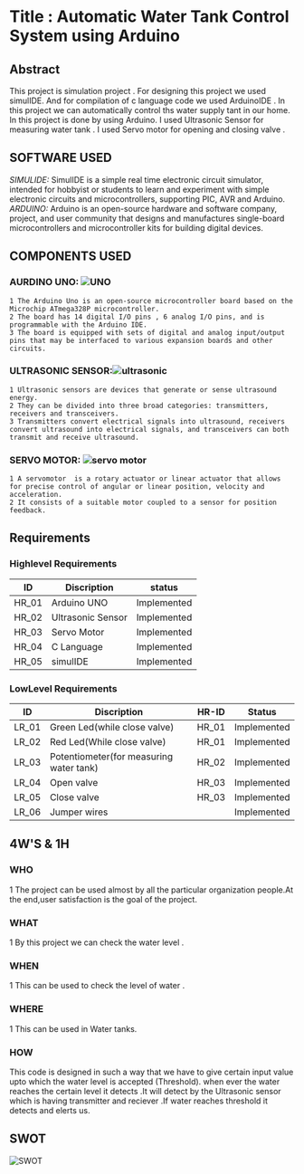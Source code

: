 # Title : Automatic Water Tank Control System using Arduino

## Abstract 
This project is simulation project . For designing this project we used simulIDE. And for compilation of c language code we used ArduinoIDE . In this project we can automatically control ths water supply tant in our home. In this project is done by using Arduino. I used Ultrasonic Sensor for measuring water tank . I used Servo motor for opening and closing valve . 
## SOFTWARE USED
*SIMULIDE:*
SimulIDE is a simple real time electronic circuit simulator, intended for hobbyist or students to learn and experiment with simple electronic circuits and                      microcontrollers, supporting PIC, AVR and Arduino.
*ARDUINO:*
Arduino  is an open-source hardware and software company, project, and user community that designs and manufactures single-board microcontrollers and microcontroller            kits for building digital devices.
## COMPONENTS USED
 ### AURDINO UNO: ![UNO](https://user-images.githubusercontent.com/98832647/155835314-20167ece-4b9f-443e-8ec8-ce2d1eef605e.jpg)
    1 The Arduino Uno is an open-source microcontroller board based on the Microchip ATmega328P microcontroller.
    2 The board has 14 digital I/O pins , 6 analog I/O pins, and is programmable with the Arduino IDE.
    3 The board is equipped with sets of digital and analog input/output pins that may be interfaced to various expansion boards and other circuits.
  ### ULTRASONIC SENSOR:![ultrasonic](https://user-images.githubusercontent.com/98825305/155834347-4e81f3e8-27a9-4b02-acda-a7eb291d01d8.jpg)
    1 Ultrasonic sensors are devices that generate or sense ultrasound energy. 
    2 They can be divided into three broad categories: transmitters, receivers and transceivers.
    3 Transmitters convert electrical signals into ultrasound, receivers convert ultrasound into electrical signals, and transceivers can both transmit and receive ultrasound.
 ### SERVO MOTOR: ![servo motor](https://user-images.githubusercontent.com/98832647/155835447-06284e4e-3032-40f1-b32f-7e944800b643.jpeg)
    1 A servomotor  is a rotary actuator or linear actuator that allows for precise control of angular or linear position, velocity and acceleration.
    2 It consists of a suitable motor coupled to a sensor for position feedback. 
## Requirements 
### Highlevel Requirements
|  ID  |   Discription  |status|
|------|----------------|------|
| HR_01| Arduino UNO    |Implemented|
| HR_02| Ultrasonic Sensor|Implemented|
| HR_03| Servo Motor |Implemented|
| HR_04| C Language |Implemented|
| HR_05| simulIDE |Implemented|

### LowLevel Requirements
|  ID  |   Discription  | HR-ID |Status|
|------|----------------|-------|------|
| LR_01|  Green Led(while close valve) | HR_01 |Implemented|
| LR_02|  Red Led(While close valve) | HR_01 |Implemented|
| LR_03|  Potentiometer(for measuring water tank) | HR_02 |Implemented|
| LR_04|  Open valve | HR_03|Implemented|
| LR_05|  Close valve| HR_03|Implemented|
| LR_06|  Jumper wires|     |Implemented|
## 4W'S & 1H 
### WHO
1 The project can be used almost by all the particular organization people.At the end,user satisfaction is the goal of the project.
### WHAT
1 By this project we can check the water level .
### WHEN
1 This can be used to check the level of water .
### WHERE
1  This can be used in Water tanks.
### HOW
This code is designed in such a way that we have to give certain input value upto which the water level is accepted (Threshold). when ever the water reaches the certain level it detects .It will detect by the Ultrasonic sensor which is having transmitter and reciever .If water reaches threshold it detects and elerts us.
## SWOT 
![SWOT](https://user-images.githubusercontent.com/98832647/157196123-3b721e22-e58e-4964-9243-95d4506527d1.png)
